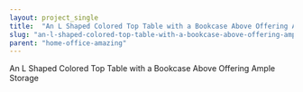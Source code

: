 ```yaml
---
layout: project_single
title:  "An L Shaped Colored Top Table with a Bookcase Above Offering Ample Storage"
slug: "an-l-shaped-colored-top-table-with-a-bookcase-above-offering-ample-storage"
parent: "home-office-amazing"
---
```

An L Shaped Colored Top Table with a Bookcase Above Offering Ample Storage